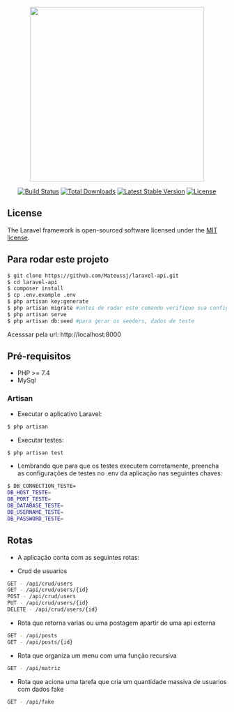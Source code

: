 <p align="center"><a href="https://laravel.com" target="_blank"><img src="https://raw.githubusercontent.com/laravel/art/master/logo-lockup/5%20SVG/2%20CMYK/1%20Full%20Color/laravel-logolockup-cmyk-red.svg" width="400"></a></p>

<p align="center">
<a href="https://travis-ci.org/laravel/framework"><img src="https://travis-ci.org/laravel/framework.svg" alt="Build Status"></a>
<a href="https://packagist.org/packages/laravel/framework"><img src="https://img.shields.io/packagist/dt/laravel/framework" alt="Total Downloads"></a>
<a href="https://packagist.org/packages/laravel/framework"><img src="https://img.shields.io/packagist/v/laravel/framework" alt="Latest Stable Version"></a>
<a href="https://packagist.org/packages/laravel/framework"><img src="https://img.shields.io/packagist/l/laravel/framework" alt="License"></a>
</p>

## License

The Laravel framework is open-sourced software licensed under the [MIT license](https://opensource.org/licenses/MIT).

## Para rodar este projeto
```bash
$ git clone https://github.com/Mateussj/laravel-api.git
$ cd laravel-api
$ composer install
$ cp .env.example .env
$ php artisan key:generate
$ php artisan migrate #antes de rodar este comando verifique sua configuracao com banco em .env e a criação dos bancos necessarios
$ php artisan serve
$ php artisan db:seed #para gerar os seeders, dados de teste
```
Acesssar pela url: http://localhost:8000

## Pré-requisitos
- PHP >= 7.4
- MySql

### Artisan
- Executar o aplicativo Laravel:
```bash
$ php artisan
```
- Executar testes:
```bash
$ php artisan test
```
- Lembrando que para que os testes executem corretamente, preencha as configurações de testes no .env da aplicação nas seguintes chaves:

```bash
$ DB_CONNECTION_TESTE=
DB_HOST_TESTE=
DB_PORT_TESTE=
DB_DATABASE_TESTE=
DB_USERNAME_TESTE=
DB_PASSWORD_TESTE=
```

## Rotas

- A aplicação conta com as seguintes rotas:

- Crud de usuarios
```bash
GET - /api/crud/users
GET - /api/crud/users/{id}
POST - /api/crud/users
PUT - /api/crud/users/{id}
DELETE - /api/crud/users/{id}
```
- Rota que retorna varias ou uma postagem apartir de uma api externa
```bash
GET - /api/posts
GET - /api/posts/{id}
```
- Rota que organiza um menu com uma função recursiva
```bash
GET - /api/matriz
```
- Rota que aciona uma tarefa que cria um quantidade massiva de usuarios com dados fake
```bash
GET - /api/fake
```
